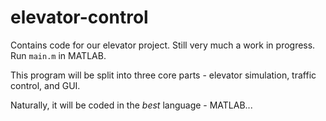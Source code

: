 # elevator-control

Contains code for our elevator project. Still very much a work in progress. Run `main.m` in MATLAB.

This program will be split into three core parts - elevator simulation, traffic control, and GUI.

Naturally, it will be coded in the *best* language - MATLAB...
